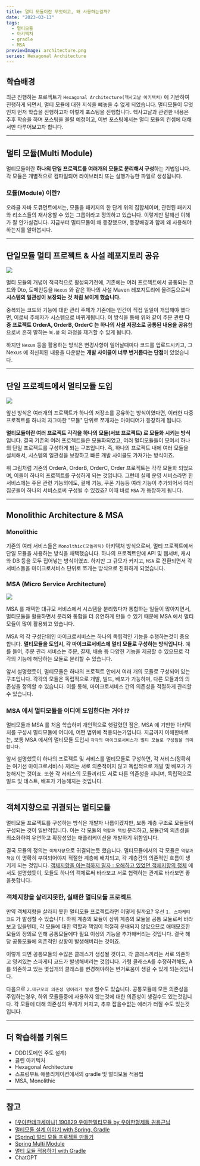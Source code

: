 ```yaml
---
title: 멀티 모듈이란 무엇이고, 왜 사용하는걸까?
date: "2023-03-13"
tags:
  - 멀티모듈
  - 아키텍처
  - gradle
  - MSA
previewImage: architecture.png
series: Hexagonal Architecture
---
```


## 학습배경

최근 진행하는 프로젝트가 `Hexagonal Architecture(헥사고날 아키텍처)` 에 기반하여 진행하게 되면서, 멀티 모듈에 대한 지식을 뺴놓을 수 없게 되었습니다. 멀티모듈이 무엇인지 먼저 학습을 진행하고자 이렇게 포스팅을 진행합니다. 헥사고날과 관련한 내용은 추후 학습을 하며 포스팅을 올릴 예정이고, 이번 포스팅에서는 멀티 모듈의 컨셉에 대해서만 다루어보고자 합니다.

---

## 멀티 모듈(Multi Module)

멀티모듈이란 **하나의 단일 프로젝트를 여러개의 모듈로 분리해서 구성**하는 기법입니다. 각 모듈은 개별적으로 컴파일되어 라이브러리 또는 실행가능한 파일로 생성됩니다.

### 모듈(Module) 이란?

오라클 자바 도큐먼트에서는, 모듈을 패키지의 한 단계 위의 집합체이며, 관련된 패키지와 리소스들의 재사용할 수 있는 그룹이라고 정의하고 있습니다.
이렇게만 말해선 이해가 잘 안가실겁니다. 지금부터 멀티모듈이 왜 등장했으며, 등장배경과 함께 왜 사용해야하는지를 알아봅시다.

---

## 단일모듈 멀티 프로젝트 & 사설 레포지토리 공유

![](https://velog.velcdn.com/images/msung99/post/28c4ad24-d12b-47d6-afce-27d74f966ca8/image.png)

멀티 모듈의 개념이 적극적으로 활성되기전에, 기존에는 여러 프로젝트에서 공통되는 코드와 Dto, 도메인등을 `Nexus` 와 같은 하나의 사설 Maven 레포지토리에 올려둠으로써 **시스템의 일관성이 보장되는 것 처럼 보이게 했습니다.**

중복되는 코드와 기능에 대한 관리 주체가 기존에는 인간이 직접 일일이 개입해야 했다면, 이로써 주체자가 시스템으로 바뀌게됩니다. 이 방식을 통해 위와 같이 주문 관련 **다중 프로젝트 OrderA, OrderB, OrderC 는 하나의 사설 저장소로 공통된 내용을 공유**함으로써 흔히 말하는 `복.붙` 의 과정을 제거할 수 있게 됩니다.

하지만 `Nexus` 등을 활용하는 방식은 변경사항이 일어날때마다 코드를 업로드시키고, 그 Nexus 에 최신회된 내용을 다운받는 **개발 사이클이 너무 번거롭다는 단점**이 있었습니다.

---

## 단일 프로젝트에서 멀티모듈 도입

![](https://velog.velcdn.com/images/msung99/post/30c38753-5db3-4225-8918-d31211c31d9b/image.png)

앞선 방식은 여러개의 프로젝트가 하나의 저장소를 공유하는 방식이였다면, 이러한 다중 프로젝트를 하나의 자그마한 "모듈" 단위로 쪼개자는 아이디어가 등장하게 됩니다.

**멀티모듈이란 여러 프로젝트 각각을 하나의 모듈(서브 프로젝트) 로 모듈화 시키는 방식**입니다. 결국 기존의 여러 프로젝트들은 모듈화되었고, 여러 멀티모듈들이 모여서 하나의 단일 프로젝트를 구성하게 되는 구조입니다. 즉, 하나의 프로젝트 내에 여러 모듈을 설치해서, 시스템의 일관성을 보장하고 빠른 개발 사이클도 가져가는 방식이죠.

위 그림처럼 기존의 OrderA, OrderB, OrderC, Order 프로젝트는 각각 모듈화 되었으며, 이들이 하나의 프로젝트를 구성하게 되는 것입니다. 그런데 실제 운영 서비스라면 한 서비스에는 주문 관련 기능외에도, 결제 기능, 쿠폰 기능등 여러 기능이 추가되어서 여러 집군들이 하나의 서비스로써 구성될 수 있겠죠? 이때 바로 `MSA` 가 등장하게 됩니다.

---

## Monolithic Architecture & MSA

### Monolithic

기존의 여러 서비스들은 `Monolthic(모놀리틱)` 아키텍처 방식으로써, 멀티 프로젝트에서 단일 모듈을 사용하는 방식을 채택했습니다. 하나의 프로젝트안에 API 및 웹서버, 캐시와 DB 등을 모두 집어넣는 방식이였죠. 하지만 그 규모가 커지고, `MSA` 로 전환되면서 각 서비스들을 마이크로서비스 단위로 쪼개는 방식으로 진화하게 되었습니다.

### MSA (Micro Service Architecture)

![](https://velog.velcdn.com/images/msung99/post/1154bd32-620c-499c-a4ef-40a8256e7718/image.png)

MSA 를 채택한 대규모 서비스에서 시스템을 분리했다가 통합하는 일들이 많아지면서, 멀티모듈을 활용하면서 분리와 통합을 더 유연하게 만들 수 있기 때문에 MSA 에서 멀티모듈이 많이 활용되고 있습니다.

MSA 의 각 구성단위인 마이크로서비스는 하나의 독립적인 기능을 수행하는것이 중요합니다. **멀티모듈을 도입시, 각 마이크로서비스에 멀티 모듈로 구성하는 방식입니다.** 예를 들어, 주문 관리 서비스는 주문, 결제, 배송 등 다양한 기능을 제공할 수 있으므로 각각의 기능에 해당하는 모듈로 분리할 수 있습니다.

앞서 설명했듯이, 멀티모듈은 하나의 프로젝트 안에서 여러 개의 모듈로 구성되어 있는 구조입니다. 각각의 모듈은 독립적으로 개발, 빌드, 배포가 가능하며, 다른 모듈과의 의존성을 정의할 수 있습니다. 이를 통해, 마이크로서비스 간의 의존성을 적절하게 관리할 수 있습니다.

### MSA 에서 멀티모듈을 어디에 도입한다는 거야 !?

멀티모듈과 MSA 를 처음 학습하며 개인적으로 햇갈렸던 점은, MSA 에 기반한 아키텍처를 구성시 멀티모듈에 어디에, 어떤 범위에 적용되는가입니다. 지금까지 이해한바로는, 보통 MSA 에서의 멀티모듈 도입시 `각각의 마이크로서비스가 멀티 모듈로 구성됨을 의미합니다.`

앞서 설명했듯이 하나의 프로젝트 및 서비스를 멀티모듈로 구성하면, 각 서비스(정확히는 여기선 마이크로서비스) 끼리는 서로 의존적이지 않고 독립적으로 개발 및 배포가 가능해지는 것이죠. 또한 각 서비스의 모듈끼리도 서로 다른 의존성을 지니며, 독립적으로 빌드 및 테스트, 배포가 가능해지는 것입니다.

---

## 객체지향으로 귀결되는 멀티모듈

멀티모듈 프로젝트를 구성하는 방식은 개발자 나름이겠지만, 보통 계층 구조로 모듈들이 구성되는 것이 일반적입니다. 이는 각 모듈의 `역할과 책임` 분리하고, 모듈간의 의존성을 최소화하여 유연하고 확장성있는 애플리케이션을 개발하기 위함입니다.

결국 모듈의 정의는 `객체지향`으로 귀결되는듯 했습니다. 멀티모듈에서의 각 모듈은 `역할과 책임` 이 명확히 부여되어야지 적절한 계층에 배치되고, 각 계층간의 의존적인 흐름이 생기게 되는 것입니다. [객체지향을 아는척하지 말자 : 오해하고 있었던 객체지향의 정체](https://velog.io/@msung99/%EA%B0%9D%EC%B2%B4%EC%A7%80%ED%96%A5%EC%9D%84-%EC%95%84%EB%8A%94%EC%B2%99%ED%95%98%EC%A7%80-%EB%A7%90%EC%9E%90-%EC%9A%B0%EB%A6%AC%EA%B0%80-%EC%98%A4%ED%95%B4%ED%95%98%EA%B3%A0-%EC%9E%88%EC%97%88%EB%8D%98-%EA%B0%9D%EC%B2%B4%EC%A7%80%ED%96%A5%EC%97%90-%EB%8C%80%ED%95%B4) 에서도 설명했듯이, 모듈도 하나의 객체로써 바라보고 서로 협력하는 관계로 바라보면 좋을듯합니다.

### 객체지향을 살리지못한, 실패한 멀티모듈 프로젝트

만약 객체지향을 살라지 못한 멀티모듈 프로젝트라면 어떻게 될까요? 우선 `1. 스파케티 코드` 가 발생할 수 있습니다. 하위 계층의 모듈이 상위 계층의 모듈을 공통 모듈로써 바라보고 있을텐데, 각 모듈에 대한 역할과 책임이 적절히 분배되지 않았으므로 애매모호한 모듈의 정의로 인해 공통모듈에다 필요 이상의 기능을 추가해버리는 것입니다. 결국 해당 공통모듈에 의존적인 상황이 발생해버리는 것이죠.

이렇게 되면 공통모듈의 수많은 클래스가 생성될 것이고, 각 클래스끼리는 서로 의존하고 영켜있는 스파게티 코드가 발생해버리는 것입니다. 가령 클래스A를 수정하려해도, A를 의존하고 있는 몇십개의 클래스를 변경해야하는 번거로움이 생길 수 있게 되는것입니다.

다음으로 `2.대규모의 의존성 덩어리가 발생` 할수도 있습니다. 공통모듈에 모든 의존성을 주입하는경우, 하위 모듈들중에 사용하지 않는것에 대한 의존성이 생길수도 있는것입니다. 각 모듈에 대해 의존성의 무개가 커지고, 추후 잡을수없는 에러가 터질 수도 있는것입니다.

---

## 더 학습해볼 키워드

- DDD(도메인 주도 설계)
- 클린 아키텍처
- Hexagonal Architecture
- 스프링부트 애플리케이션에서의 gradle 및 멀티모듈 적용법
- MSA, Monolithic

---

## 참고

- [[우아한테크세미나] 190829 우아한멀티모듈 by 우아한형제들 권용근님](https://www.youtube.com/watch?v=nH382BcycHc&t=1800s)
- [멀티모듈 설계 이야기 with Spring, Gradle](https://techblog.woowahan.com/2637/)
- [[Spring] 멀티 모듈 프로젝트 만들기](https://velog.io/@soyeon207/%EC%8A%A4%ED%94%84%EB%A7%81-%EB%B6%80%ED%8A%B8-%EB%A9%80%ED%8B%B0-%EB%AA%A8%EB%93%88-%ED%94%84%EB%A1%9C%EC%A0%9D%ED%8A%B8-%EB%A7%8C%EB%93%A4%EA%B8%B0#%EF%B8%8F-%EB%A9%80%ED%8B%B0-%EB%AA%A8%EB%93%88-%ED%94%84%EB%A1%9C%EC%A0%9D%ED%8A%B8%EA%B0%80-%ED%95%84%EC%9A%94%ED%95%9C-%EC%9D%B4%EC%9C%A0)
- [Spring Multi Module](https://velog.io/@tritny6516/Spring-Multi-Module)
- [멀티 모듈 적용하기 with Gradle](https://tecoble.techcourse.co.kr/post/2021-09-06-multi-module/)
- ChatGPT
